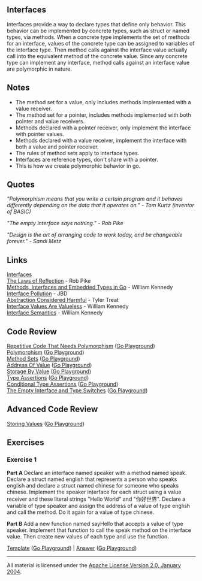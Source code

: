 ## Interfaces

Interfaces provide a way to declare types that define only behavior. This behavior can be implemented by concrete types, such as struct or named types, via methods. When a concrete type implements the set of methods for an interface, values of the concrete type can be assigned to variables of the interface type. Then method calls against the interface value actually call into the equivalent method of the concrete value. Since any concrete type can implement any interface, method calls against an interface value are polymorphic in nature.

## Notes

* The method set for a value, only includes methods implemented with a value receiver.
* The method set for a pointer, includes methods implemented with both pointer and value receivers.
* Methods declared with a pointer receiver, only implement the interface with pointer values.
* Methods declared with a value receiver, implement the interface with both a value and pointer receiver.
* The rules of method sets apply to interface types.
* Interfaces are reference types, don't share with a pointer.
* This is how we create polymorphic behavior in go.

## Quotes

_"Polymorphism means that you write a certain program and it behaves differently depending on the data that it operates on." - Tom Kurtz (inventor of BASIC)_

_"The empty interface says nothing." - Rob Pike_

_"Design is the art of arranging code to work today, and be changeable forever." - Sandi Metz_

## Links

[Interfaces](https://golang.org/doc/effective_go.html#interfaces)    
[The Laws of Reflection](https://blog.golang.org/laws-of-reflection) - Rob Pike    
[Methods, Interfaces and Embedded Types in Go](https://www.ardanlabs.com/blog/2014/05/methods-interfaces-and-embedded-types.html) - William Kennedy    
[Interface Pollution](https://medium.com/@rakyll/interface-pollution-in-go-7d58bccec275) - JBD    
[Abstraction Considered Harmful](https://bravenewgeek.com/abstraction-considered-harmful/) - Tyler Treat    
[Interface Values Are Valueless](https://www.ardanlabs.com/blog/2018/03/interface-values-are-valueless.html) - William Kennedy    
[Interface Semantics](https://www.ardanlabs.com/blog/2017/07/interface-semantics.html) - William Kennedy    

## Code Review

[Repetitive Code That Needs Polymorphism](example0/example0.go) ([Go Playground](https://play.golang.org/p/Txsuzcpdran))  
[Polymorphism](example1/example1.go) ([Go Playground](https://play.golang.org/p/J7OWzPzV40w))  
[Method Sets](example2/example2.go) ([Go Playground](https://play.golang.org/p/N50ocjUekf3))  
[Address Of Value](example3/example3.go) ([Go Playground](https://play.golang.org/p/w981JSUcVZ2))  
[Storage By Value](example4/example4.go) ([Go Playground](https://play.golang.org/p/UhE4ehFeuTy))  
[Type Assertions](example5/example5.go) ([Go Playground](https://play.golang.org/p/f47JMTj2eId))  
[Conditional Type Assertions](example6/example6.go) ([Go Playground](https://play.golang.org/p/9fYc5RyyvVG))  
[The Empty Interface and Type Switches](example7/example7.go) ([Go Playground](https://play.golang.org/p/iyDfKCIQ4S9))  

## Advanced Code Review

[Storing Values](advanced/example1/example1.go) ([Go Playground](https://play.golang.org/p/yDK5lUiPPHW))

## Exercises

### Exercise 1

**Part A** Declare an interface named speaker with a method named speak. Declare a struct named english that represents a person who speaks english and declare a struct named chinese for someone who speaks chinese. Implement the speaker interface for each struct using a value receiver and these literal strings "Hello World" and "你好世界". Declare a variable of type speaker and assign the address of a value of type english and call the method. Do it again for a value of type chinese.

**Part B** Add a new function named sayHello that accepts a value of type speaker. Implement that function to call the speak method on the interface value. Then create new values of each type and use the function.

[Template](exercises/template1/template1.go) ([Go Playground](https://play.golang.org/p/hfC2-yPI9y6)) |
[Answer](exercises/exercise1/exercise1.go) ([Go Playground](https://play.golang.org/p/mN8Fitr8Wts))
___
All material is licensed under the [Apache License Version 2.0, January 2004](http://www.apache.org/licenses/LICENSE-2.0).

